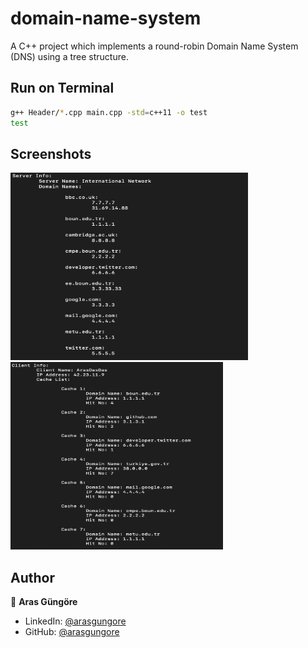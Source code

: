 # domain-name-system

A C++ project which implements a round-robin Domain Name System (DNS) using a tree structure.



## Run on Terminal

```sh
g++ Header/*.cpp main.cpp -std=c++11 -o test
test
```



## Screenshots

<p align="left">
    <img alt="Screenshot" src="https://github.com/arasgungore/domain-name-system/blob/main/Screenshots/1.png" width="380" height="300">
    <img alt="Screenshot" src="https://github.com/arasgungore/domain-name-system/blob/main/Screenshots/2.png" width="340" height="300">
</p>



## Author

👤 **Aras Güngöre**

* LinkedIn: [@arasgungore](https://www.linkedin.com/in/arasgungore)
* GitHub: [@arasgungore](https://github.com/arasgungore)

